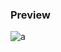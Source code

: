 ### Preview
![a](https://github.com/Eazvy/UILibs/blob/main/Librarys/Void/Screenshot%202023-03-07%20235142.png?raw=true)
